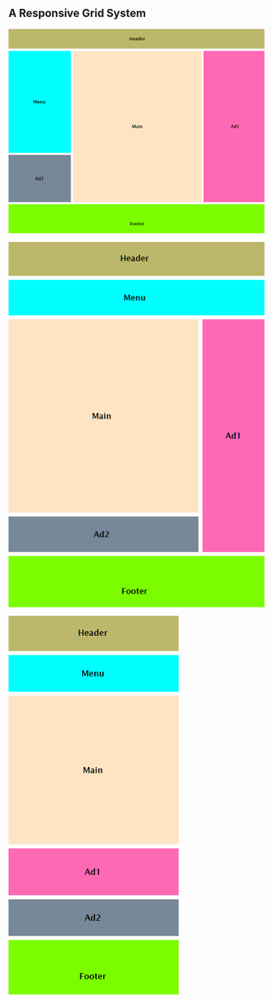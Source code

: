 ## A Responsive Grid System

![screenshot 1](images/screenshot01.png)

![screenshot 2](images/screenshot02.png)

![screenshot 3](images/screenshot03.png)
